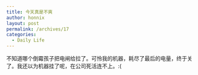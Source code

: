 ```yaml
---
title: 今天真是不爽
author: honnix
layout: post
permalink: /archives/17
categories:
  - Daily Life
---
```

不知道哪个倒霉孩子把电闸给拉了。可怜我的机器，耗尽了最后的电量，终于关了。我还以为机器挂了呢，在公司死活连不上。:(